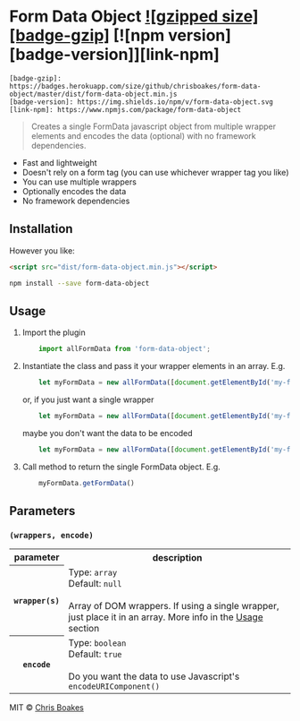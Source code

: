 # Form Data Object [![gzipped size][badge-gzip]](#no-link) [![npm version][badge-version]][link-npm]
    [badge-gzip]: https://badges.herokuapp.com/size/github/chrisboakes/form-data-object/master/dist/form-data-object.min.js
    [badge-version]: https://img.shields.io/npm/v/form-data-object.svg
    [link-npm]: https://www.npmjs.com/package/form-data-object

> Creates a single FormData javascript object from multiple wrapper elements and encodes the data (optional) with no framework dependencies.

- Fast and lightweight
- Doesn't rely on a form tag (you can use whichever wrapper tag you like)
- You can use multiple wrappers
- Optionally encodes the data
- No framework dependencies

## Installation
However you like:
```html
<script src="dist/form-data-object.min.js"></script>
```

```sh
npm install --save form-data-object
```

## Usage
1. Import the plugin
    ```js
        import allFormData from 'form-data-object';
    ```

2. Instantiate the class and pass it your wrapper elements in an array. E.g.
    ```js
        let myFormData = new allFormData([document.getElementById('my-form'), document.getElementById('my-other-div')]);
    ```
    or, if you just want a single wrapper
    ```js
        let myFormData = new allFormData([document.getElementById('my-form')]);
    ```
    maybe you don't want the data to be encoded
    ```js
        let myFormData = new allFormData([document.getElementById('my-form')], false);
    ```

3. Call method to return the single FormData object. E.g.
    ```js
        myFormData.getFormData()
    ```

## Parameters
### `(wrappers, encode)`

<table>
    <tr>
        <th>parameter</th>
        <th>description</th>
    </tr>
    <tr>
        <th><code>wrapper(s)</code></th>
        <td>
            Type: <code>array</code><br>
            Default: <code>null</code><br><br>
            Array of DOM wrappers. If using a single wrapper, just place it in an array. More info in the <a href="#usage">Usage</a> section
        </td>
    </tr>
    <tr>
        <th><code>encode</code></th>
        <td>
            Type: <code>boolean</code><br>
            Default: <code>true</code><br><br>
            Do you want the data to use Javascript's <code>encodeURIComponent()</code>       
        </td>
    </tr>
</table>

MIT © [Chris Boakes](https://twitter.com/cboakes)
